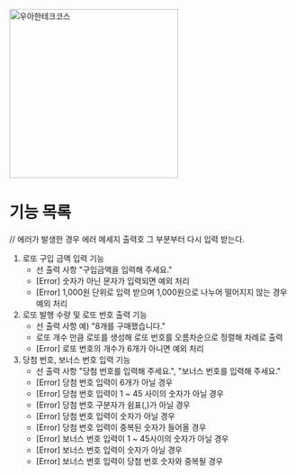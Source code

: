 <p>
    <img src="https://github.com/user-attachments/assets/c811c2be-923e-4134-a7d4-56bd12198910" alt="우아한테크코스" width="300px">
</p>

# 기능 목록
// 에러가 발생한 경우 에러 메세지 출력호 그 부분부터 다시 입력 받는다.

1. 로또 구입 금액 입력 기능
   - 선 출력 사항 "구입금액을 입력해 주세요."
   - [Error] 숫자가 아닌 문자가 입력되면 예외 처리
   - [Error] 1,000원 단위로 입력 받으며 1,000원으로 나누어 떨어지지 않는 경우 예외 처리
2. 로또 발행 수량 및 로또 번호 출력 기능
   - 선 출력 사항 예) "8개를 구매했습니다."
   - 로또 개수 만큼 로또를 생성해 로또 번호를 오름차순으로 정렬해 차례로 출력
   - [Error] 로또 번호의 개수가 6개가 아니면 예외 처리
3. 당첨 번호, 보너스 번호 입력 기능
   - 선 출력 사항 "당첨 번호를 입력해 주세요.", "보너스 번호를 입력해 주세요."
   - [Error] 당첨 번호 입력이 6개가 아닐 경우
   - [Error] 당첨 번호 입력이 1 ~ 45 사이의 숫자가 아닐 경우
   - [Error] 당첨 번호 구분자가 쉼표(,)가 아닐 경우
   - [Error] 당첨 번호 입력이 숫자가 아닐 경우
   - [Error] 당첨 번호 입력이 중복된 숫자가 들어올 경우
   - [Error] 보너스 번호 입력이 1 ~ 45사이의 숫자가 아닐 경우
   - [Error] 보너스 번호 입력이 숫자가 아닐 경우
   - [Error] 보너스 번호 입력이 당첨 번호 숫자와 중복될 경우